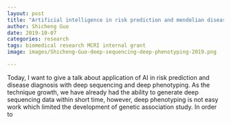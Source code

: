```yaml
---
layout: post
title: "Artificial intelligence in risk prediction and mendelian diseases diagnosis"
author: Shicheng Guo
date: 2019-10-07
categories: research
tags: biomedical research MCRI internal grant
image: images/Shicheng-Guo-deep-sequencing-deep-phenotyping-2019.png

---
```


Today, I want to give a talk about application of AI in risk prediction and disease diagnosis with deep sequencing and deep phenotyping. As the technique growth, we have already had the ability to generate deep sequencing data within short time, however, deep phenotyping is not easy work which limited the development of genetic association study. In order to 
